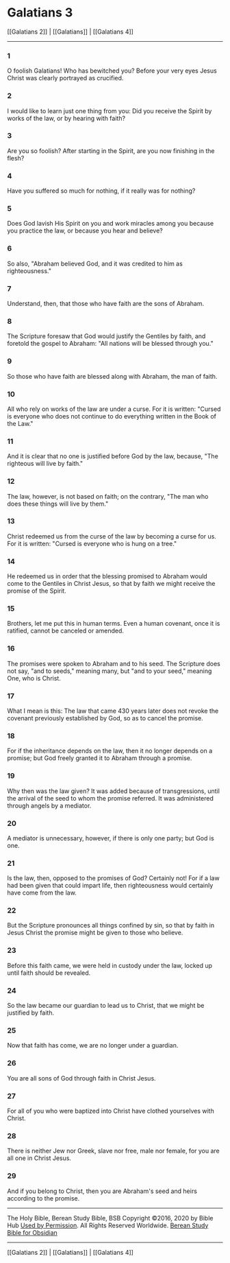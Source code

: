 # Galatians 3

[[Galatians 2]] | [[Galatians]] | [[Galatians 4]]

---

### 1
O foolish Galatians! Who has bewitched you? Before your very eyes Jesus Christ was clearly portrayed as crucified.

### 2
I would like to learn just one thing from you: Did you receive the Spirit by works of the law, or by hearing with faith?

### 3
Are you so foolish? After starting in the Spirit, are you now finishing in the flesh?

### 4
Have you suffered so much for nothing, if it really was for nothing?

### 5
Does God lavish His Spirit on you and work miracles among you because you practice the law, or because you hear and believe?

### 6
So also, "Abraham believed God, and it was credited to him as righteousness."

### 7
Understand, then, that those who have faith are the sons of Abraham.

### 8
The Scripture foresaw that God would justify the Gentiles by faith, and foretold the gospel to Abraham: "All nations will be blessed through you."

### 9
So those who have faith are blessed along with Abraham, the man of faith.

### 10
All who rely on works of the law are under a curse. For it is written: "Cursed is everyone who does not continue to do everything written in the Book of the Law."

### 11
And it is clear that no one is justified before God by the law, because, "The righteous will live by faith."

### 12
The law, however, is not based on faith; on the contrary, "The man who does these things will live by them."

### 13
Christ redeemed us from the curse of the law by becoming a curse for us. For it is written: "Cursed is everyone who is hung on a tree."

### 14
He redeemed us in order that the blessing promised to Abraham would come to the Gentiles in Christ Jesus, so that by faith we might receive the promise of the Spirit.

### 15
Brothers, let me put this in human terms. Even a human covenant, once it is ratified, cannot be canceled or amended.

### 16
The promises were spoken to Abraham and to his seed. The Scripture does not say, "and to seeds," meaning many, but "and to your seed," meaning One, who is Christ.

### 17
What I mean is this: The law that came 430 years later does not revoke the covenant previously established by God, so as to cancel the promise.

### 18
For if the inheritance depends on the law, then it no longer depends on a promise; but God freely granted it to Abraham through a promise.

### 19
Why then was the law given? It was added because of transgressions, until the arrival of the seed to whom the promise referred. It was administered through angels by a mediator.

### 20
A mediator is unnecessary, however, if there is only one party; but God is one.

### 21
Is the law, then, opposed to the promises of God? Certainly not! For if a law had been given that could impart life, then righteousness would certainly have come from the law.

### 22
But the Scripture pronounces all things confined by sin, so that by faith in Jesus Christ the promise might be given to those who believe.

### 23
Before this faith came, we were held in custody under the law, locked up until faith should be revealed.

### 24
So the law became our guardian to lead us to Christ, that we might be justified by faith.

### 25
Now that faith has come, we are no longer under a guardian.

### 26
You are all sons of God through faith in Christ Jesus.

### 27
For all of you who were baptized into Christ have clothed yourselves with Christ.

### 28
There is neither Jew nor Greek, slave nor free, male nor female, for you are all one in Christ Jesus.

### 29
And if you belong to Christ, then you are Abraham's seed and heirs according to the promise.

---

The Holy Bible, Berean Study Bible, BSB
Copyright ©2016, 2020 by Bible Hub
[Used by Permission](https://berean.bible/terms.htm). All Rights Reserved Worldwide.
[Berean Study Bible for Obsidian](https://github.com/gapmiss/berean-study-bible-for-obsidian)

---

[[Galatians 2]] | [[Galatians]] | [[Galatians 4]]


